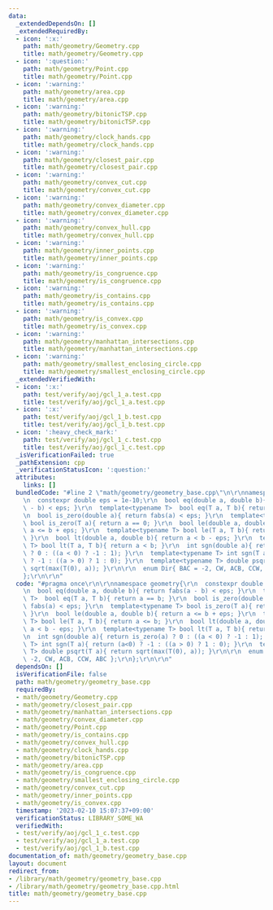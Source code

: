 ```yaml
---
data:
  _extendedDependsOn: []
  _extendedRequiredBy:
  - icon: ':x:'
    path: math/geometry/Geometry.cpp
    title: math/geometry/Geometry.cpp
  - icon: ':question:'
    path: math/geometry/Point.cpp
    title: math/geometry/Point.cpp
  - icon: ':warning:'
    path: math/geometry/area.cpp
    title: math/geometry/area.cpp
  - icon: ':warning:'
    path: math/geometry/bitonicTSP.cpp
    title: math/geometry/bitonicTSP.cpp
  - icon: ':warning:'
    path: math/geometry/clock_hands.cpp
    title: math/geometry/clock_hands.cpp
  - icon: ':warning:'
    path: math/geometry/closest_pair.cpp
    title: math/geometry/closest_pair.cpp
  - icon: ':warning:'
    path: math/geometry/convex_cut.cpp
    title: math/geometry/convex_cut.cpp
  - icon: ':warning:'
    path: math/geometry/convex_diameter.cpp
    title: math/geometry/convex_diameter.cpp
  - icon: ':warning:'
    path: math/geometry/convex_hull.cpp
    title: math/geometry/convex_hull.cpp
  - icon: ':warning:'
    path: math/geometry/inner_points.cpp
    title: math/geometry/inner_points.cpp
  - icon: ':warning:'
    path: math/geometry/is_congruence.cpp
    title: math/geometry/is_congruence.cpp
  - icon: ':warning:'
    path: math/geometry/is_contains.cpp
    title: math/geometry/is_contains.cpp
  - icon: ':warning:'
    path: math/geometry/is_convex.cpp
    title: math/geometry/is_convex.cpp
  - icon: ':warning:'
    path: math/geometry/manhattan_intersections.cpp
    title: math/geometry/manhattan_intersections.cpp
  - icon: ':warning:'
    path: math/geometry/smallest_enclosing_circle.cpp
    title: math/geometry/smallest_enclosing_circle.cpp
  _extendedVerifiedWith:
  - icon: ':x:'
    path: test/verify/aoj/gcl_1_a.test.cpp
    title: test/verify/aoj/gcl_1_a.test.cpp
  - icon: ':x:'
    path: test/verify/aoj/gcl_1_b.test.cpp
    title: test/verify/aoj/gcl_1_b.test.cpp
  - icon: ':heavy_check_mark:'
    path: test/verify/aoj/gcl_1_c.test.cpp
    title: test/verify/aoj/gcl_1_c.test.cpp
  _isVerificationFailed: true
  _pathExtension: cpp
  _verificationStatusIcon: ':question:'
  attributes:
    links: []
  bundledCode: "#line 2 \"math/geometry/geometry_base.cpp\"\n\r\nnamespace geometry{\r\
    \n  constexpr double eps = 1e-10;\r\n  bool eq(double a, double b){ return fabs(a\
    \ - b) < eps; }\r\n  template<typename T>  bool eq(T a, T b){ return a == b; }\r\
    \n  bool is_zero(double a){ return fabs(a) < eps; }\r\n  template<typename T>\
    \ bool is_zero(T a){ return a == 0; }\r\n  bool le(double a, double b){ return\
    \ a <= b + eps; }\r\n  template<typename T> bool le(T a, T b){ return a <= b;\
    \ }\r\n  bool lt(double a, double b){ return a < b - eps; }\r\n  template<typename\
    \ T> bool lt(T a, T b){ return a < b; }\r\n  int sgn(double a){ return is_zero(a)\
    \ ? 0 : ((a < 0) ? -1 : 1); }\r\n  template<typename T> int sgn(T a){ return (a<0)\
    \ ? -1 : ((a > 0) ? 1 : 0); }\r\n  template<typename T> double psqrt(T a){ return\
    \ sqrt(max(T(0), a)); }\r\n\r\n  enum Dir{ BAC = -2, CW, ACB, CCW, ABC };\r\n\
    };\r\n\r\n"
  code: "#pragma once\r\n\r\nnamespace geometry{\r\n  constexpr double eps = 1e-10;\r\
    \n  bool eq(double a, double b){ return fabs(a - b) < eps; }\r\n  template<typename\
    \ T>  bool eq(T a, T b){ return a == b; }\r\n  bool is_zero(double a){ return\
    \ fabs(a) < eps; }\r\n  template<typename T> bool is_zero(T a){ return a == 0;\
    \ }\r\n  bool le(double a, double b){ return a <= b + eps; }\r\n  template<typename\
    \ T> bool le(T a, T b){ return a <= b; }\r\n  bool lt(double a, double b){ return\
    \ a < b - eps; }\r\n  template<typename T> bool lt(T a, T b){ return a < b; }\r\
    \n  int sgn(double a){ return is_zero(a) ? 0 : ((a < 0) ? -1 : 1); }\r\n  template<typename\
    \ T> int sgn(T a){ return (a<0) ? -1 : ((a > 0) ? 1 : 0); }\r\n  template<typename\
    \ T> double psqrt(T a){ return sqrt(max(T(0), a)); }\r\n\r\n  enum Dir{ BAC =\
    \ -2, CW, ACB, CCW, ABC };\r\n};\r\n\r\n"
  dependsOn: []
  isVerificationFile: false
  path: math/geometry/geometry_base.cpp
  requiredBy:
  - math/geometry/Geometry.cpp
  - math/geometry/closest_pair.cpp
  - math/geometry/manhattan_intersections.cpp
  - math/geometry/convex_diameter.cpp
  - math/geometry/Point.cpp
  - math/geometry/is_contains.cpp
  - math/geometry/convex_hull.cpp
  - math/geometry/clock_hands.cpp
  - math/geometry/bitonicTSP.cpp
  - math/geometry/area.cpp
  - math/geometry/is_congruence.cpp
  - math/geometry/smallest_enclosing_circle.cpp
  - math/geometry/convex_cut.cpp
  - math/geometry/inner_points.cpp
  - math/geometry/is_convex.cpp
  timestamp: '2023-02-10 15:07:37+09:00'
  verificationStatus: LIBRARY_SOME_WA
  verifiedWith:
  - test/verify/aoj/gcl_1_c.test.cpp
  - test/verify/aoj/gcl_1_a.test.cpp
  - test/verify/aoj/gcl_1_b.test.cpp
documentation_of: math/geometry/geometry_base.cpp
layout: document
redirect_from:
- /library/math/geometry/geometry_base.cpp
- /library/math/geometry/geometry_base.cpp.html
title: math/geometry/geometry_base.cpp
---
```

